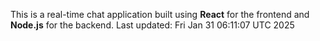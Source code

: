 This is a real-time chat application built using **React** for the frontend and **Node.js** for the backend.
Last updated: Fri Jan 31 06:11:07 UTC 2025
